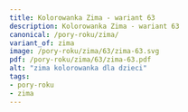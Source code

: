 ```yaml
---
title: Kolorowanka Zima - wariant 63
description: Kolorowanka Zima - wariant 63
canonical: /pory-roku/zima/
variant_of: zima
image: /pory-roku/zima/63/zima-63.svg
pdf: /pory-roku/zima/63/zima-63.pdf
alt: "zima kolorowanka dla dzieci"
tags:
- pory-roku
- zima
---
```

